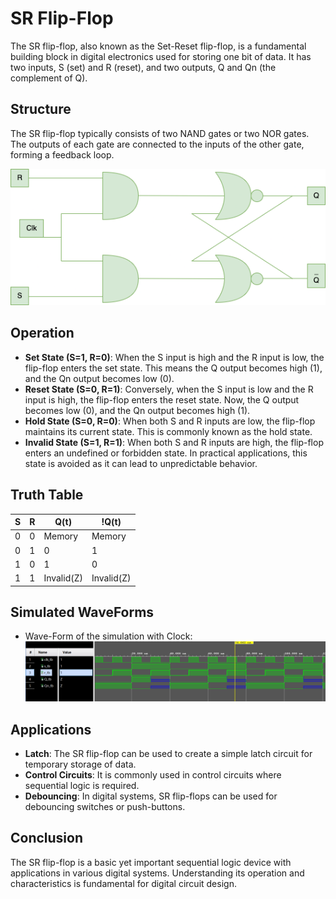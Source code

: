 # SR Flip-Flop

The SR flip-flop, also known as the Set-Reset flip-flop, is a fundamental building block in digital electronics used for storing one bit of data. It has two inputs, S (set) and R (reset), and two outputs, Q and Qn (the complement of Q).

## Structure

The SR flip-flop typically consists of two NAND gates or two NOR gates. The outputs of each gate are connected to the inputs of the other gate, forming a feedback loop.

![SR Flip-Flop Diagram](diagram.png)

## Operation

- **Set State (S=1, R=0)**: When the S input is high and the R input is low, the flip-flop enters the set state. This means the Q output becomes high (1), and the Qn output becomes low (0).
- **Reset State (S=0, R=1)**: Conversely, when the S input is low and the R input is high, the flip-flop enters the reset state. Now, the Q output becomes low (0), and the Qn output becomes high (1).
- **Hold State (S=0, R=0)**: When both S and R inputs are low, the flip-flop maintains its current state. This is commonly known as the hold state.
- **Invalid State (S=1, R=1)**: When both S and R inputs are high, the flip-flop enters an undefined or forbidden state. In practical applications, this state is avoided as it can lead to unpredictable behavior.

## Truth Table

| S | R | Q(t)  |  !Q(t) |
|---|---|-------|--------|
| 0 | 0 |Memory | Memory |
| 0 | 1 |   0   |   1    |
| 1 | 0 |   1   |   0    |
| 1 | 1 |Invalid(Z)|Invalid(Z) |

## Simulated WaveForms

- Wave-Form of the simulation with Clock:
  ![SR Flip-Flop waveform without Clock](waveform1.png)


## Applications

- **Latch**: The SR flip-flop can be used to create a simple latch circuit for temporary storage of data.
- **Control Circuits**: It is commonly used in control circuits where sequential logic is required.
- **Debouncing**: In digital systems, SR flip-flops can be used for debouncing switches or push-buttons.

## Conclusion

The SR flip-flop is a basic yet important sequential logic device with applications in various digital systems. Understanding its operation and characteristics is fundamental for digital circuit design.
